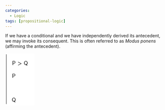 ```yaml
---
categories:
  - Logic 
tags: [propositional-logic]
---
```


If we have a conditional and we have independently derived its antecedent, we may invoke its consequent. This is often referred to as *Modus ponens* (affirming the antecedent).

![cond-elim.png](../img/cond-elim.png)
